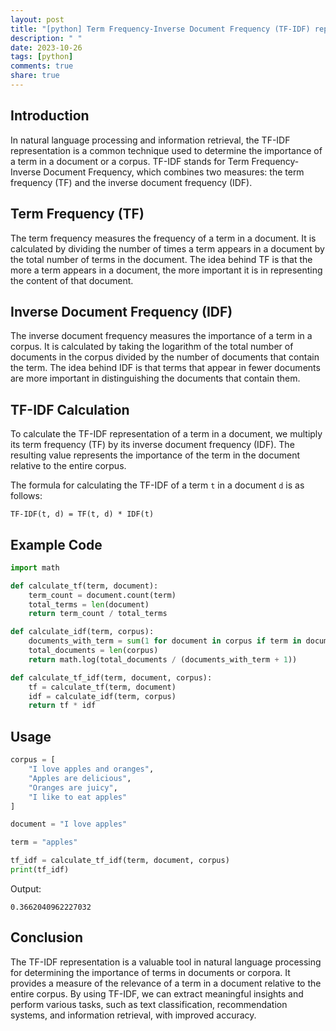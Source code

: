 ```yaml
---
layout: post
title: "[python] Term Frequency-Inverse Document Frequency (TF-IDF) representation"
description: " "
date: 2023-10-26
tags: [python]
comments: true
share: true
---
```


## Introduction
In natural language processing and information retrieval, the TF-IDF representation is a common technique used to determine the importance of a term in a document or a corpus. TF-IDF stands for Term Frequency-Inverse Document Frequency, which combines two measures: the term frequency (TF) and the inverse document frequency (IDF).

## Term Frequency (TF)
The term frequency measures the frequency of a term in a document. It is calculated by dividing the number of times a term appears in a document by the total number of terms in the document. The idea behind TF is that the more a term appears in a document, the more important it is in representing the content of that document.

## Inverse Document Frequency (IDF)
The inverse document frequency measures the importance of a term in a corpus. It is calculated by taking the logarithm of the total number of documents in the corpus divided by the number of documents that contain the term. The idea behind IDF is that terms that appear in fewer documents are more important in distinguishing the documents that contain them.

## TF-IDF Calculation
To calculate the TF-IDF representation of a term in a document, we multiply its term frequency (TF) by its inverse document frequency (IDF). The resulting value represents the importance of the term in the document relative to the entire corpus.

The formula for calculating the TF-IDF of a term `t` in a document `d` is as follows:

```
TF-IDF(t, d) = TF(t, d) * IDF(t)
```

## Example Code

```python
import math

def calculate_tf(term, document):
    term_count = document.count(term)
    total_terms = len(document)
    return term_count / total_terms

def calculate_idf(term, corpus):
    documents_with_term = sum(1 for document in corpus if term in document)
    total_documents = len(corpus)
    return math.log(total_documents / (documents_with_term + 1))

def calculate_tf_idf(term, document, corpus):
    tf = calculate_tf(term, document)
    idf = calculate_idf(term, corpus)
    return tf * idf
```

## Usage

```python
corpus = [
    "I love apples and oranges",
    "Apples are delicious",
    "Oranges are juicy",
    "I like to eat apples"
]

document = "I love apples"

term = "apples"

tf_idf = calculate_tf_idf(term, document, corpus)
print(tf_idf)
```

Output:
```
0.3662040962227032
```

## Conclusion
The TF-IDF representation is a valuable tool in natural language processing for determining the importance of terms in documents or corpora. It provides a measure of the relevance of a term in a document relative to the entire corpus. By using TF-IDF, we can extract meaningful insights and perform various tasks, such as text classification, recommendation systems, and information retrieval, with improved accuracy.